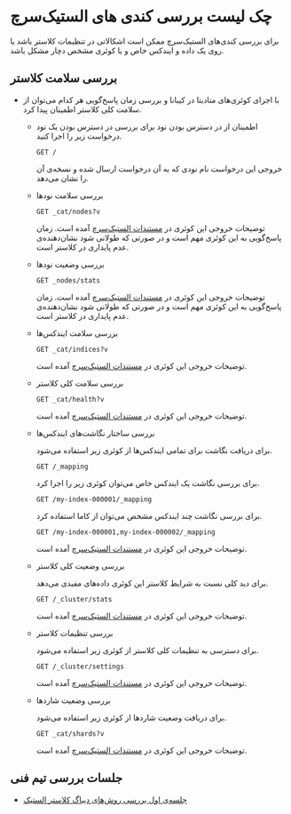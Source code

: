 # چک لیست بررسی کندی های الستیک‌سرچ

برای بررسی کندی‌های الستیک‌سرچ ممکن است اشکالاتی در تنظیمات کلاستر باشد یا روی یک داده و ایندکس خاص و یا کوئری مشخص دچار مشکل باشد.

## بررسی سلامت کلاستر

* با اجرای کوئری‌های متادیتا در کیبانا و بررسی زمان پاسخ‌گویی هر کدام می‌توان از سلامت کلی کلاستر اطمینان پیدا کرد.


    * اطمینان از در دسترس بودن نود
        برای بررسی در دسترس بودن یک نود درخواست زیر را اجرا کنید.

        ```
        GET /
        ```
        خروجی این درخواست نام نودی که به آن درخواست ارسال شده و نسخه‌ی آن را نشان می‌دهد.


    * بررسی سلامت نودها
        
        ```
        GET _cat/nodes?v
        ```
        توضیحات خروجی این کوئری در 
        [مستندات الستیک‌سرچ](https://www.elastic.co/guide/en/elasticsearch/reference/current/cat-nodes.html)
        آمده است.
        زمان پاسخ‌گویی به این کوئری مهم است و در صورتی که طولانی شود نشان‌دهنده‌ی عدم پایداری در کلاستر است.

    * بررسی وضعیت نودها
        
        ```
        GET _nodes/stats
        ```
        توضیحات خروجی این کوئری در 
        [مستندات الستیک‌سرچ](https://www.elastic.co/guide/en/elasticsearch/reference/current/cluster-nodes-stats.html)
        آمده است.
        زمان پاسخ‌گویی به این کوئری مهم است و در صورتی که طولانی شود نشان‌دهنده‌ی عدم پایداری در کلاستر است.

    * بررسی سلامت ایندکس‌ها
        
        ```
        GET _cat/indices?v
        ```
        توضیحات خروجی این کوئری در 
        [مستندات الستیک‌سرچ](https://www.elastic.co/guide/en/elasticsearch/reference/current/cat-indices.html)
        آمده است.
        
    * بررسی سلامت کلی کلاستر
        
        ```
        GET _cat/health?v
        ```
        توضیحات خروجی این کوئری در 
        [مستندات الستیک‌سرچ](https://www.elastic.co/guide/en/elasticsearch/reference/current/cat-health.html)
        آمده است.
        
    * بررسی ساختار نگاشت‌های ایندکس‌ها

        برای دریافت نگاشت برای تمامی ایندکس‌ها از کوئری زیر استفاده می‌شود.
        ```
        GET /_mapping
        ```
        
        برای بررسی نگاشت یک ایندکس خاص می‌توان کوئری زیر را اجرا کرد.
        ```
        GET /my-index-000001/_mapping
        ```
        
        برای بررسی نگاشت چند ایندکس مشخص می‌توان از کاما استفاده کرد.
        ```
        GET /my-index-000001,my-index-000002/_mapping
        ```
        
        توضیحات خروجی این کوئری در 
        [مستندات الستیک‌سرچ](https://www.elastic.co/guide/en/elasticsearch/reference/current/indices-get-mapping.html)
        آمده است.
    
    * بررسی وضعیت کلی کلاستر

        برای دید کلی نسبت به شرایط کلاستر این کوئری داده‌های مفیدی می‌دهد.

        ```
        GET /_cluster/stats
        ```
        
        توضیحات خروجی این کوئری در 
        [مستندات الستیک‌سرچ](https://www.elastic.co/guide/en/elasticsearch/reference/current/cluster-stats.html)
        آمده است.

    * بررسی تنظیمات کلاستر

        برای دسترسی به تنظیمات کلی کلاستر از کوئری زیر استفاده می‌شود.
        ```
        GET /_cluster/settings
        ```


        توضیحات خروجی این کوئری در 
        [مستندات الستیک‌سرچ](https://www.elastic.co/guide/en/elasticsearch/reference/current/cluster-get-settings.html)
        آمده است.       


    * بررسی وضعیت شارد‌ها
    
        برای دریافت وضعیت شاردها از کوئری زیر استفاده می‌شود.

        ```
        GET _cat/shards?v
        ```

        توضیحات خروجی این کوئری در 
        [مستندات الستیک‌سرچ](https://www.elastic.co/guide/en/elasticsearch/reference/current/cat-shards.html)
        آمده است.       


## جلسات بررسی تیم فنی
+ [جلسه‌ی اول بررسی روش‌های دیباگ کلاستر الستیک](https://splus.ir/star_learning_dev/286)